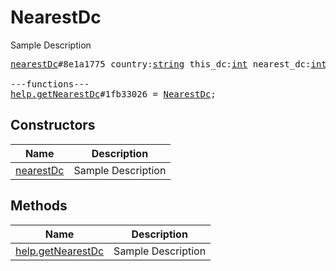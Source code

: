 # NearestDc

Sample Description

<pre>
<a href="../constructor/nearestDc">nearestDc</a>#8e1a1775 country:<a href="../type/string.md">string</a> this_dc:<a href="../type/int.md">int</a> nearest_dc:<a href="../type/int.md">int</a> = <a href="../type/NearestDc.md">NearestDc</a>;

---functions---
<a href="../method/help.getNearestDc">help.getNearestDc</a>#1fb33026 = <a href="../type/NearestDc.md">NearestDc</a>;
</pre>

## Constructors

| Name | Description |
|------|-------------|
| [nearestDc](../constructor/nearestDc.md) | Sample Description |

## Methods

| Name | Description |
|------|-------------|
| [help.getNearestDc](../method/help.getNearestDc.md) | Sample Description |
